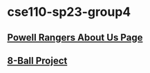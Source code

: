 # cse110-sp23-group4

## [Powell Rangers About Us Page](https://cse110-sp23-group4.github.io/cse110-sp23-group4/admin/team.html)

## [8-Ball Project](https://cse110-sp23-group4.github.io/cse110-sp23-group4/source/8-ball/index.html)

